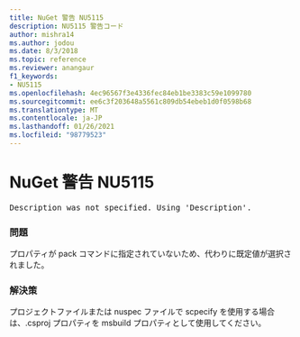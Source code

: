 ```yaml
---
title: NuGet 警告 NU5115
description: NU5115 警告コード
author: mishra14
ms.author: jodou
ms.date: 8/3/2018
ms.topic: reference
ms.reviewer: anangaur
f1_keywords:
- NU5115
ms.openlocfilehash: 4ec96567f3e4336fec84eb1be3383c59e1099780
ms.sourcegitcommit: ee6c3f203648a5561c809db54ebeb1d0f0598b68
ms.translationtype: MT
ms.contentlocale: ja-JP
ms.lasthandoff: 01/26/2021
ms.locfileid: "98779523"
---
```

# <a name="nuget-warning-nu5115"></a>NuGet 警告 NU5115
<pre>Description was not specified. Using 'Description'.</pre>

### <a name="issue"></a>問題

プロパティが pack コマンドに指定されていないため、代わりに既定値が選択されました。


### <a name="solution"></a>解決策

プロジェクトファイルまたは nuspec ファイルで scpecify を使用する場合は、.csproj プロパティを msbuild プロパティとして使用してください。

